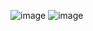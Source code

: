 ![image](https://github.com/user-attachments/assets/80bdaf9e-f668-453a-83c9-9e11606bbb2b)
![image](https://github.com/user-attachments/assets/03d2d8ec-d155-4cdb-aa3f-6553b8bd9a07)




